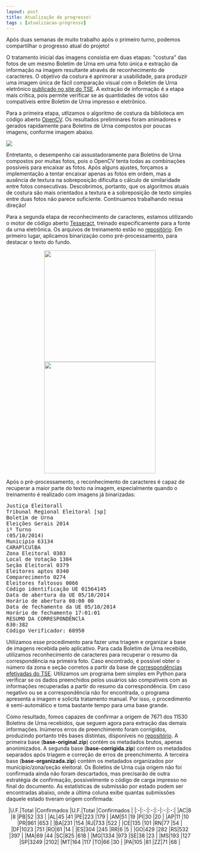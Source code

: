 ```yaml
---
layout: post
title: Atualização de progresso!
tags : [atualizacao-progresso]
---
```


Após duas semanas de muito trabalho após o primeiro turno, podemos compartilhar o progresso atual do projeto!

O tratamento inicial das imagens consistia em duas etapas: "costura" das fotos de um 
mesmo Boletim de Urna em uma foto única e extração da informação na imagem 
resultante através de reconhecimento de caracteres. O objetivo da costura é 
aprimorar a usabilidade, para produzir uma imagem única de fácil comparação 
visual com o Boletim de Urna eletrônico [publicado no site do TSE](http://www.tse.jus.br/eleicoes/eleicoes-2014/boletim-de-urna-na-web).
A extração de informação é a etapa mais crítica, pois permite verificar se as quantidades de 
votos são compatíveis entre Boletim de Urna impresso e eletrônico.

Para a primeira etapa, utlizamos o algoritmo de costura da biblioteca em código 
aberto [OpenCV](http://opencv.org/). Os resultados preliminares foram animadores 
e gerados rapidamente para Boletins de Urna compostos por poucas imagens, conforme imagem abaixo.

![](https://raw.githubusercontent.com/vocefiscal/vocefiscal-backend/master/samples/stitched.jpg)

Entretanto, o desempenho cai assustadoramente para Boletins 
de Urna compostos por muitas fotos, pois o OpenCV tenta todas as combinações 
possíveis para encaixar as fotos.  Após alguns ajustes, forçamos a implementação 
a tentar encaixar apenas as fotos em ordem, mas a ausência de textura na 
sobreposição dificulta o cálculo de similaridade entre fotos consecutivas. 
Descobrimos, portanto, que os algoritmos atuais de costura são mais orientados a 
textura e a sobreposição de texto simples entre duas fotos não parece 
suficiente. Continuamos trabalhando nessa direção!

Para a segunda etapa de reconhecimento de caracteres, estamos utilizando o motor 
de código aberto [Tesseract](https://code.google.com/p/tesseract-ocr/), treinado 
especificamente para a fonte da urna eletrônica. Os arquivos de treinamento 
estão no [repositório](https://github.com/vocefiscal/vocefiscal-backend). Em primeiro lugar, 
aplicamos binarização como pré-processamento, para destacar o texto do fundo.

<div align="center">
<img src="https://raw.githubusercontent.com/vocefiscal/vocefiscal-backend/master/samples/00.jpg" width="300">
<img src="https://raw.githubusercontent.com/vocefiscal/vocefiscal-backend/master/samples/00-binary.jpg" width="300">
</div>

Após o pré-processamento, o reconhecimento de caracteres é capaz de recuperar a maior parte do texto na 
imagem, especialmente quando o treinamento é realizado com imagens já 
binarizadas:

<pre>
Justiça Eleitorall
Tribunal Regional Eleitoral [sp]
Boletim de Urna
Eleições Gerais 2014
iº Turno
(05/10/2014)
Município 63134
CARAPlCUlBA
Zona Eleitoral 0303
Local de Votação 1384
Seção Eleitoral 0379
Eleitores aptos 0340
Comparecimento 0274
Eleitores faltosos 0066
Código identificação UE 01564145
Data de abertura da UE 05/10/2014
Horário de abertura 08:00 00
Data de fechamento da UE 05/10/2014
Horário de fechamento 17:01:01
RESUMO DA CORRESPONDÊNClA
630:382
Código Verificador: 68950
</pre>

Utilizamos esse procedimento para fazer uma triagem e organizar a base de 
imagens recebida pelo aplicativo. Para cada Boletim de Urna recebido, utilizamos 
reconhecimento de caracteres para recuperar o resumo da correspondência na 
primeira foto. Caso encontrado, é possível obter o número da zona e seção 
corretos a partir da base de [correspondências efetivadas do TSE](http://www.tse.jus.br/eleicoes/estatisticas/repositorio-de-dados-eleitorais). 
Utilizamos um programa bem simples em Python para verificar se os dados 
preenchidos pelos usuários são compatíveis com as informações recuperadas a 
partir do resumo da correspondência. Em caso negativo ou se a correspondência 
não for encontrada, o programa apresenta a imagem e solicita tratamento manual. 
Por isso, o procedimento é semi-automático e toma bastante tempo para uma base grande.

Como resultado, fomos capazes de confirmar a origem de 7671 dos 11530 Boletins 
de Urna recebidos, que seguem agora para extração das demais informações. 
Inúmeros erros de preenchimento foram corrigidos, produzindo portanto três bases 
distintas, disponíveis no [repositório](https://github.com/vocefiscal/vocefiscal-backend). A primeira base (**base-original.zip**)
contém os metadados brutos, apenas anonimizados. A segunda base (**base-corrigida.zip**) contém os 
metadados separados após triagem e correção de erros de preenchimento. A 
terceira base (**base-organizada.zip**) contém os metadados organizados por município/zona/seção 
eleitoral. Os Boletins de Urna cuja origem não foi confirmada ainda não foram 
descartados, mas precisarão de outra estratégia de confirmação, possivelmente o 
código de carga impresso no final do documento. As estatísticas de submissão por 
estado podem ser encontradas abaixo, onde a última coluna exibe quantas submissões daquele estado tiveram
origem confirmada:

<div align="center">
|U.F.|Total |Confirmados  |U.F.|Total |Confirmados  |
|:-|:-:|:-:|:-|:-:|:-:|
|AC|8     |8   |PB|52    |33  |
|AL|45    |41  |PE|223   |179 |
|AM|51    |19  |PI|30    |20  |
|AP|11    |10  |PR|961   |653 |
|BA|231   |154 |RJ|733   |522 |
|CE|135   |101 |RN|77    |54  |
|DF|1023  |751 |RO|61    |14  |
|ES|304   |245 |RR|6     |5   |
|GO|429   |282 |RS|532   |397 |
|MA|69    |44  |SC|825   |618 |
|MG|1334  |973 |SE|38    |23  |
|MS|193   |127 |SP|3249  |2102|
|MT|164   |117 |TO|66    |30  |
|PA|105   |81  |ZZ|71    |68  |
</div>

